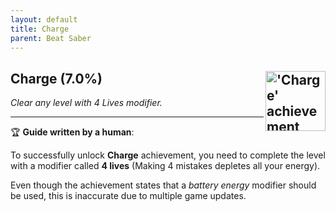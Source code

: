 ```yaml
---
layout: default
title: Charge
parent: Beat Saber
---
```


## Charge (7.0%) <img align="right" src="https://cdn.cloudflare.steamstatic.com/steamcommunity/public/images/apps/620980/59844fa38df9782abd4478db605cc50ccdcf9c07.jpg" alt="'Charge' achievement icon" width="96" height="96">

_Clear any level with 4 Lives modifier._

---

:trophy: **Guide written by a human**:

To successfully unlock **Charge** achievement, you need to complete the level with a modifier called **4 lives** (Making 4 mistakes depletes all your energy).

Even though the achievement states that a _battery energy_ modifier should be used, this is inaccurate due to multiple game updates.

